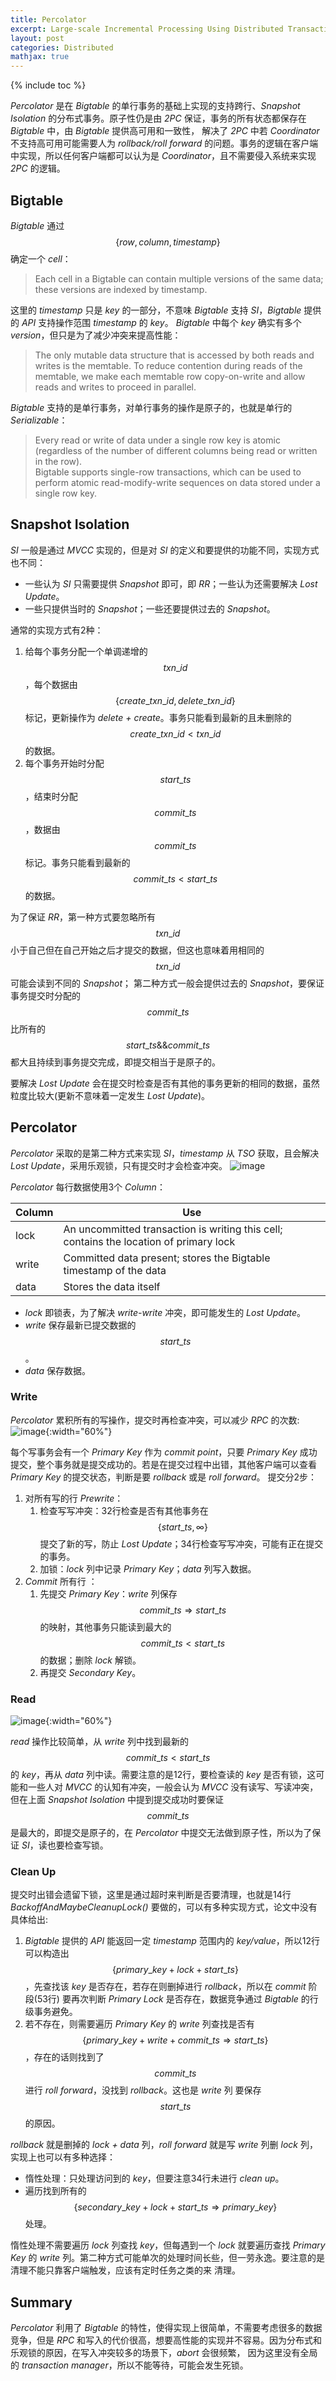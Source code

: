 ```yaml
---
title: Percolator
excerpt: Large-scale Incremental Processing Using Distributed Transactions and Notifications
layout: post
categories: Distributed
mathjax: true
---
```


{% include toc %}

*Percolator* 是在 *Bigtable* 的单行事务的基础上实现的支持跨行、*Snapshot Isolation* 的分布式事务。原子性仍是由 *2PC* 保证，事务的所有状态都保存在 *Bigtable* 中，由 *Bigtable* 提供高可用和一致性，
解决了 *2PC* 中若 *Coordinator* 不支持高可用可能需要人为 *rollback/roll forward* 的问题。事务的逻辑在客户端中实现，所以任何客户端都可以认为是 *Coordinator*，且不需要侵入系统来实现 *2PC* 的逻辑。

## Bigtable
*Bigtable* 通过 $$ \{row, column, timestamp\} $$ 确定一个 *cell*：
> Each cell in a Bigtable can contain multiple versions of the same data; these versions are indexed by timestamp.

这里的 *timestamp* 只是 *key* 的一部分，不意味 *Bigtable* 支持 *SI*，*Bigtable* 提供的 *API* 支持操作范围 *timestamp* 的 *key*。
*Bigtable* 中每个 *key* 确实有多个 *version*，但只是为了减少冲突来提高性能：
> The only mutable data structure that is accessed by both reads and writes is the memtable.
> To reduce contention during reads of the memtable, we make each memtable row copy-on-write and allow reads and writes to proceed in parallel.

*Bigtable* 支持的是单行事务，对单行事务的操作是原子的，也就是单行的 *Serializable*：
> Every read or write of data under a single row key is atomic (regardless of the number of different columns being read or written in the row).  
> Bigtable supports single-row transactions, which can be used to perform atomic read-modify-write sequences on data stored under a single row key.

## Snapshot Isolation
*SI* 一般是通过 *MVCC* 实现的，但是对 *SI* 的定义和要提供的功能不同，实现方式也不同：
* 一些认为 *SI* 只需要提供 *Snapshot* 即可，即 *RR*；一些认为还需要解决 *Lost Update*。
* 一些只提供当时的 *Snapshot*；一些还要提供过去的 *Snapshot*。

通常的实现方式有2种：
1. 给每个事务分配一个单调递增的 $$ txn\_id $$，每个数据由 $$ \{create\_txn\_id, delete\_txn\_id\} $$ 标记，更新操作为 *delete + create*。事务只能看到最新的且未删除的 $$ create\_txn\_id < txn\_id $$ 的数据。
2. 每个事务开始时分配 $$ start\_ts $$，结束时分配 $$ commit\_ts $$，数据由 $$ commit\_ts $$ 标记。事务只能看到最新的 $$ commit\_ts < start\_ts $$ 的数据。

为了保证 *RR*，第一种方式要忽略所有 $$ txn\_id $$ 小于自己但在自己开始之后才提交的数据，但这也意味着用相同的 $$ txn\_id $$ 可能会读到不同的 *Snapshot*；
第二种方式一般会提供过去的 *Snapshot*，要保证事务提交时分配的 $$ commit\_ts $$ 比所有的 $$ start\_ts \&\& commit\_ts $$ 都大且持续到事务提交完成，即提交相当于是原子的。

要解决 *Lost Update* 会在提交时检查是否有其他的事务更新的相同的数据，虽然粒度比较大(更新不意味着一定发生 *Lost Update*)。

## Percolator
*Percolator* 采取的是第二种方式来实现 *SI*，*timestamp* 从 *TSO* 获取，且会解决 *Lost Update*，采用乐观锁，只有提交时才会检查冲突。
![image](/assets/images/percolator/si.png)

*Percolator* 每行数据使用3个 *Column*：

| Column | Use |
| ------ | ---- |
| lock | An uncommitted transaction is writing this cell; contains the location of primary lock |
| write | Committed data present; stores the Bigtable timestamp of the data |
| data | Stores the data itself |

* *lock* 即锁表，为了解决 *write-write* 冲突，即可能发生的 *Lost Update*。
* *write* 保存最新已提交数据的 $$ start\_ts $$。
* *data* 保存数据。

### Write
*Percolator* 累积所有的写操作，提交时再检查冲突，可以减少 *RPC* 的次数:
![image](/assets/images/percolator/write.png){:width="60%"}

每个写事务会有一个 *Primary Key* 作为 *commit point*，只要 *Primary Key* 成功提交，整个事务就是提交成功的。若是在提交过程中出错，其他客户端可以查看 *Primary Key* 的提交状态，判断是要 *rollback* 或是 *roll forward*。
提交分2步：
1. 对所有写的行 *Prewrite*：
    1. 检查写写冲突：32行检查是否有其他事务在 $$ \{start\_ts, ∞\} $$ 提交了新的写，防止 *Lost Update*；34行检查写写冲突，可能有正在提交的事务。
    2. 加锁：*lock* 列中记录 *Primary Key*；*data* 列写入数据。
2. *Commit* 所有行 ：
    1. 先提交 *Primary Key*：*write* 列保存 $$ commit\_ts \Rightarrow start\_ts $$ 的映射，其他事务只能读到最大的 $$ commit\_ts < start\_ts $$ 的数据；删除 *lock* 解锁。
    2. 再提交 *Secondary Key*。

### Read
![image](/assets/images/percolator/get.png){:width="60%"}

*read* 操作比较简单，从 *write* 列中找到最新的 $$ commit\_ts < start\_ts $$ 的 *key*，再从 *data* 列中读。需要注意的是12行，要检查读的 *key* 是否有锁，这可能和一些人对 *MVCC* 的认知有冲突，一般会认为
*MVCC* 没有读写、写读冲突，但在上面 *Snapshot Isolation* 中提到提交成功时要保证 $$ commit\_ts $$ 是最大的，即提交是原子的，在 *Percolator* 中提交无法做到原子性，所以为了保证 *SI*，读也要检查写锁。

### Clean Up
提交时出错会遗留下锁，这里是通过超时来判断是否要清理，也就是14行 *BackoffAndMaybeCleanupLock()* 要做的，可以有多种实现方式，论文中没有具体给出:
1. *Bigtable* 提供的 *API* 能返回一定 *timestamp* 范围内的 *key/value*，所以12行可以构造出 $$ \{primary\_key+lock+start\_ts\}$$，先查找该 *key* 是否存在，若存在则删掉进行 *rollback*，所以在 *commit* 阶段(53行)
要再次判断 *Primary Lock* 是否存在，数据竞争通过 *Bigtable* 的行级事务避免。
2. 若不存在，则需要遍历 *Primary Key* 的 *write* 列查找是否有 $$ \{primary\_key+write+commit\_ts \Rightarrow start\_ts\} $$，存在的话则找到了 $$ commit\_ts $$ 进行 *roll forward*，没找到 *rollback*。这也是 *write* 列
要保存 $$ start\_ts $$ 的原因。

*rollback* 就是删掉的 *lock + data* 列，*roll forward* 就是写 *write* 列删 *lock* 列，实现上也可以有多种选择：
* 惰性处理：只处理访问到的 *key*，但要注意34行未进行 *clean up*。
* 遍历找到所有的 $$ \{secondary\_key+lock+start\_ts \Rightarrow primary\_key\} $$ 处理。

惰性处理不需要遍历 *lock* 列查找 *key*，但每遇到一个 *lock* 就要遍历查找 *Primary Key* 的 *write* 列。第二种方式可能单次的处理时间长些，但一劳永逸。要注意的是清理不能只靠客户端触发，应该有定时任务之类的来
清理。

## Summary
*Percolator* 利用了 *Bigtable* 的特性，使得实现上很简单，不需要考虑很多的数据竞争，但是 *RPC* 和写入的代价很高，想要高性能的实现并不容易。因为分布式和乐观锁的原因，在写入冲突较多的场景下，*abort* 会很频繁，
因为这里没有全局的 *transaction manager*，所以不能等待，可能会发生死锁。
